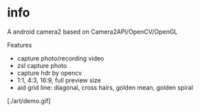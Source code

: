 # info
A android camera2 based on Camera2API/OpenCV/OpenGL

Features
- capture photo/recording video
- zsl capture photo
- capture hdr by opencv
- 1:1, 4:3, 16:9, full preview size
- aid grid line: diagonal, cross hairs, golden mean, golden spiral

[./art/demo.gif]